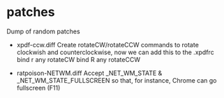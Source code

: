 patches
=======

Dump of random patches

- xpdf-ccw.diff
   Create rotateCW/rotateCCW commands to rotate clockwish and counterclockwise, now we can add this to the .xpdfrc
      bind r any rotateCW
      bind R any rotateCCW

- ratpoison-NETWM.diff
   Accept _NET_WM_STATE & _NET_WM_STATE_FULLSCREEN so that, for instance, Chrome can go fullscreen (F11)
